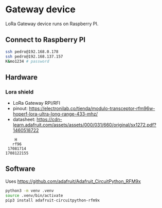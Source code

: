 # Gateway device

LoRa Gateway device runs on Raspberry PI.

## Connect to Raspberry PI

```sh
ssh pedro@192.168.0.178
ssh pedro@192.168.137.157
K&mo1234 # password
```

## Hardware

### Lora shield

- LoRa Gateway RPI/RFI
- pinout: https://electronilab.co/tienda/modulo-transceptor-rfm96w-hoperf-lora-ultra-long-range-433-mhz/
- datasheet: https://cdn-learn.adafruit.com/assets/assets/000/031/660/original/sx1272.pdf?1460518722


```
    H
   rf96
 17081714
1708122155
```



## Software

Uses https://github.com/adafruit/Adafruit_CircuitPython_RFM9x

```sh
python3 -m venv .venv
source .venv/bin/activate
pip3 install adafruit-circuitpython-rfm9x
```
